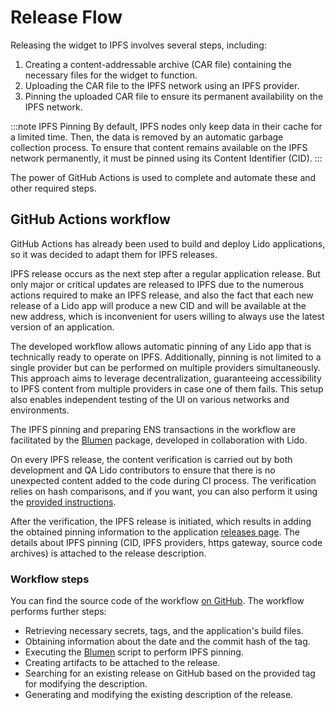 # Release Flow

Releasing the widget to IPFS involves several steps, including:

1. Creating a content-addressable archive (CAR file) containing the necessary files for the widget to function.
2. Uploading the CAR file to the IPFS network using an IPFS provider.
3. Pinning the uploaded CAR file to ensure its permanent availability on the IPFS network.

:::note IPFS Pinning
By default, IPFS nodes only keep data in their cache for a limited time.
Then, the data is removed by an automatic garbage collection process.
To ensure that content remains available on the IPFS network permanently,
it must be pinned using its Content Identifier (CID).
:::

The power of GitHub Actions is used to complete and automate these and other required steps.

## GitHub Actions workflow

GitHub Actions has already been used to build and deploy Lido applications, so it was decided to adapt them for IPFS releases.

IPFS release occurs as the next step after a regular application release.
But only major or critical updates are released to IPFS due to the numerous
actions required to make an IPFS release, and also the fact that each new release of a Lido app
will produce a new CID and will be available at the new address,
which is inconvenient for users willing to always use the latest version of an application.

The developed workflow allows automatic pinning of any Lido app that is technically ready to operate on IPFS.
Additionally, pinning is not limited to a single provider but can be performed on multiple providers simultaneously.
This approach aims to leverage decentralization, guaranteeing accessibility to IPFS content
from multiple providers in case one of them fails. This setup also enables independent testing of the UI on various
networks and environments.

The IPFS pinning and preparing ENS transactions in the workflow are facilitated
by the [Blumen](https://github.com/StauroDEV/blumen) package, developed in collaboration with Lido.

On every IPFS release, the content verification is carried out by both development and QA Lido contributors
to ensure that there is no unexpected content added to the code during CI process.
The verification relies on hash comparisons, and if you want, you can also
perform it using the [provided instructions](hash-verification.md).

After the verification, the IPFS release is initiated, which results in adding
the obtained pinning information to the application [releases page](https://github.com/lidofinance/ethereum-staking-widget/releases).
The details about IPFS pinning (CID, IPFS providers, https gateway, source code archives) is attached to the release description.

### Workflow steps

You can find the source code of the workflow [on GitHub](https://github.com/lidofinance/actions/blob/main/.github/workflows/ci-ipfs.yml).
The workflow performs further steps:

- Retrieving necessary secrets, tags, and the application's build files.
- Obtaining information about the date and the commit hash of the tag.
- Executing the [Blumen](https://github.com/StauroDEV/blumen) script to perform IPFS pinning.
- Creating artifacts to be attached to the release.
- Searching for an existing release on GitHub based on the provided tag for modifying the description.
- Generating and modifying the existing description of the release.
